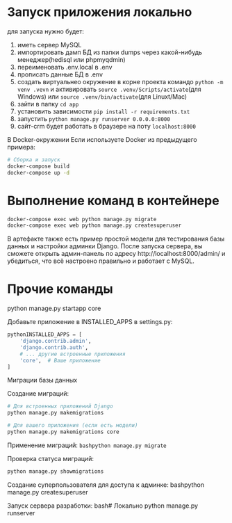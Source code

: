 

# Запуск приложения локально
для запуска нужно будет:
1. иметь сервер MySQL
2. импортировать дамп БД из папки dumps через какой-нибудь менеджер(hedisql или phpmyqdmin)
3. переименовать .env.local в .env
4. прописать данные БД в .env
3. создать виртуальнео окружение в корне проекта командо `python -m venv .vevn` и активировать `source .venv/Scripts/activate`(для Windows) или `source .venv/bin/activate`(для Linuxt/Mac)
4. зайти в папку `cd app`
5. установить зависимости `pip install -r requirements.txt`
6. запустить `python manage.py runserver 0.0.0.0:8000`
7. сайт-crm будет работать в браузере на поту `localhost:8000`

В Docker-окружении
Если используете Docker из предыдущего примера:
```bash
# Сборка и запуск
docker-compose build
docker-compose up -d
```

# Выполнение команд в контейнере
```bash
docker-compose exec web python manage.py migrate
docker-compose exec web python manage.py createsuperuser
```
В артефакте также есть пример простой модели для тестирования базы данных и настройки админки Django.
После запуска сервера, вы сможете открыть админ-панель по адресу http://localhost:8000/admin/ и убедиться, что всё настроено правильно и работает с MySQL.

# Прочие команды
python manage.py startapp core

Добавьте приложение в INSTALLED_APPS в settings.py:
```python
pythonINSTALLED_APPS = [
    'django.contrib.admin',
    'django.contrib.auth',
    # ... другие встроенные приложения
    'core',  # Ваше приложение
]
```

Миграции базы данных 

Создание миграций:
```bash
# Для встроенных приложений Django
python manage.py makemigrations

# Для вашего приложения (если есть модели)
python manage.py makemigrations core
```
Применение миграций:
`bashpython manage.py migrate`

Проверка статуса миграций:
```bash
python manage.py showmigrations
```
Создание суперпользователя для доступа к админке:
bashpython manage.py createsuperuser

Запуск сервера разработки:
bash# Локально
python manage.py runserver